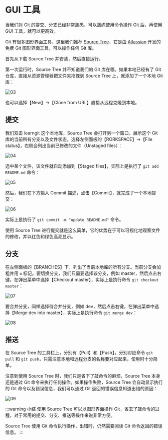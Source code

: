 # GUI 工具

当我们对 Git 的提交、分支已经非常熟悉，可以熟练使用命令操作 Git 后，再使用 GUI 工具，就可以更高效。

Git 有很多图形界面工具，这里我们推荐 [Source Tree](https://www.sourcetreeapp.com)，它是由 [Atlassian](https://www.atlassian.com) 开发的免费 Git 图形界面工具，可以操作任何 Git 库。

首先从下载 Source Tree 并安装，然后直接运行。

第一次运行时，Source Tree 并不知道我们的 Git 库在哪。如果本地已经有了 Git 仓库，直接从资源管理器把文件夹拖拽到 Source Tree 上，就添加了一个本地 Git 库：

![03](https://raw.gitmirror.com/mop233/git/main/docs/others/images/03.jpeg)

也可以选择【New】→【Clone from URL】直接从远程克隆到本地。

## 提交

我们双击 learngit 这个本地库，Source Tree 会打开另一个窗口，展示这个 Git 库的当前所有分支以及文件状态。选择左侧面板的【RORKSPACE】→【File status】，右侧会列出当前已修改的文件（Unstaged files）：

![04](https://raw.gitmirror.com/mop233/git/main/docs/others/images/04.png)

选中某个文件，该文件就自动添加到【Staged files】，实际上是执行了 `git add README.md` 命令：

![05](https://raw.gitmirror.com/mop233/git/main/docs/others/images/05.png)

然后，我们在下方输入 Commit 描述，点击【Commit】，就完成了一个本地提交：

![06](https://raw.gitmirror.com/mop233/git/main/docs/others/images/06.png)

实际上是执行了 `git commit -m "update README.md"` 命令。

使用 Source Tree 进行提交就是这么简单，它的优势在于可以可视化地观察文件的修改，并以红色和绿色高亮显示。

## 分支

在左侧面板的【BRANCHES】下，列出了当前本地库的所有分支。当前分支会加粗并用 `o` 标记。要切换分支，我们只需要选择该分支，例如 master，然后点击右键，在弹出菜单中选择【Checkout master】，实际上是执行命令 `git checkout master`：

![07](https://raw.gitmirror.com/mop233/git/main/docs/others/images/07.png)

要合并分支，同样选择待合并分支，例如 dev，然后点击右键，在弹出菜单中选择【Merge dev into master】，实际上是执行命令 `git merge dev`：

![08](https://raw.gitmirror.com/mop233/git/main/docs/others/images/08.png)

## 推送

在 Source Tree 的工具栏上，分别有【Pull】和【Push】，分别对应命令 `git pull` 和 `git push`，只需注意本地和远程分支的名称要对应起来，使用时十分简单。

注意到使用 Source Tree 时，我们只是省下了敲命令的麻烦，Source Tree 本身还是通过 Git 命令来执行任何操作。如果操作失败，Source Tree 会自动显示执行的 Git 命令以及错误信息，我们可以通过 Git 返回的错误信息知道出错的原因：

![09](https://raw.gitmirror.com/mop233/git/main/docs/others/images/09.png)

:::warning 小结
使用 Source Tree 可以以图形界面操作 Git，省去了敲命令的过程，对于常用的提交、分支、推送等操作来说非常方便。

Source Tree 使用 Git 命令执行操作，出错时，仍然需要阅读 Git 命令返回的错误信息。
:::


